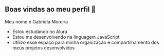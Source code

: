 ## Boas vindas ao meu perfil 👋

Meu nome é Gabriela Moreira

- Estou estudando no Alura
- Estou me desenvolvendo na linguagem JavaScript
- Utilizo esse espaço para minha organização e compartilhamento dos meus projetos desenvolvidos

